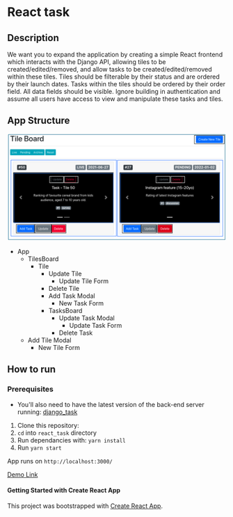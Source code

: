 # React task

## Description
We want you to expand the application by creating a simple React frontend which interacts with the Django API, allowing tiles to be created/edited/removed, and allow tasks to be created/edited/removed within these tiles. Tiles should be filterable by their status and are ordered by their launch dates. Tasks within the tiles should be ordered by their order field. All data fields should be visible. Ignore building in authentication and assume all users have access to view and manipulate these tasks and tiles.

## App Structure
![Components](https://github.com/sandyMax974/react_task/blob/main/public/Screenshot%202021-06-29%20at%2013.20.26.png)

* App
  * TilesBoard
    * Tile
      * Update Tile
        * Update Tile Form
      * Delete Tile
      * Add Task Modal
        * New Task Form
      * TasksBoard
        * Update Task Modal
          * Update Task Form
        * Delete Task
  * Add Tile Modal
    * New Tile Form

## How to run

### Prerequisites
* You'll also need to have the latest version of the back-end server running: [django_task](https://github.com/sandyMax974/django_task)

1. Clone this repository: 
2. `cd` into `react_task` directory
3. Run dependancies with: `yarn install`
4. Run `yarn start`

App runs on `http://localhost:3000/`

[Demo Link](https://youtu.be/Io1WwkPkE44)


#### Getting Started with Create React App
This project was bootstrapped with [Create React App](https://github.com/facebook/create-react-app).
